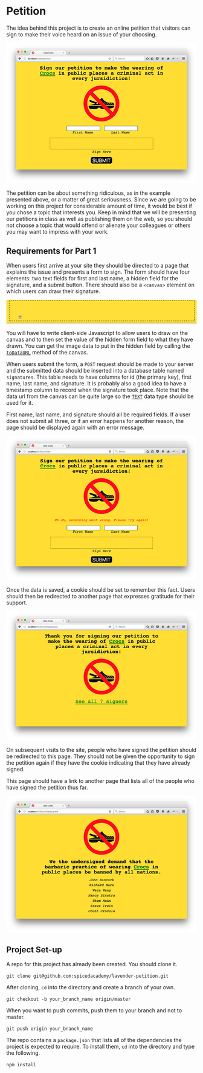 # Petition

The idea behind this project is to create an online petition that visitors can sign to make their voice heard on an issue of your choosing.

<img src="petition1.png" alt="Petition">

The petition can be about something ridiculous, as in the example presented above, or a matter of great seriousness. Since we are going to be working on this project for considerable amount of time, it would be best if you chose a topic that interests you. Keep in mind that we will be presenting our petitions in class as well as publishing them on the web, so you should not choose a topic that would offend or alienate your colleagues or others you may want to impress with your work.

## Requirements for Part 1

When users first arrive at your site they should be directed to a page that explains the issue and presents a form to sign. The form should have four elements: two text fields for first and last name, a hidden field for the signature, and a submit button. There should also be a `<canvas>` element on which users can draw their signature.

<img src="johnhancock.gif" alt="signature">

You will have to write client-side Javascript to allow users to draw on the canvas and to then set the value of the hidden form field to what they have drawn. You can get the image data to put in the hidden field by calling the <a href="https://developer.mozilla.org/en-US/docs/Web/API/HTMLCanvasElement/toDataURL">`toDataURL`</a> method of the canvas.

When users submit the form, a `POST` request should be made to your server and the submitted data should be inserted into a database table named `signatures`. This table needs to have columns for id (the primary key), first name, last name, and signature. It is probably also a good idea to have a timestamp column to record when the signature took place. Note that the data url from the canvas can be quite large so the <a href="https://www.postgresql.org/docs/9.5/static/datatype-character.html">`TEXT`</a> data type should be used for it.  

First name, last name, and signature should all be required fields. If a user does not submit all three, or if an error happens for another reason, the page should be displayed again with an error message.

<img src="petition2.png" alt="Error message">

Once the data is saved, a cookie should be set to remember this fact. Users should then be redirected to another page that expresses gratitude for their support.

<img src="petition3.png" alt="Thanks">

On subsequent visits to the site, people who have signed the petition should be redirected to this page. They should not be given the opportunity to sign the petition again if they have the cookie indicating that they have already signed.

This page should have a link to another page that lists all of the people who have signed the petition thus far.

<img src="petition4.png" alt="Signers">

## Project Set-up

A repo for this project has already been created. You should clone it.

```
git clone git@github.com:spicedacademy/lavender-petition.git
```

After cloning, `cd` into the directory and create a branch of your own.

```
git checkout -b your_branch_name origin/master
```

When you want to push commits, push them to your branch and not to master.

```
git push origin your_branch_name
```

The repo contains a `package.json` that lists all of the dependencies the project is expected to require. To install them, `cd` into the directory and type the following.

```
npm install
```
